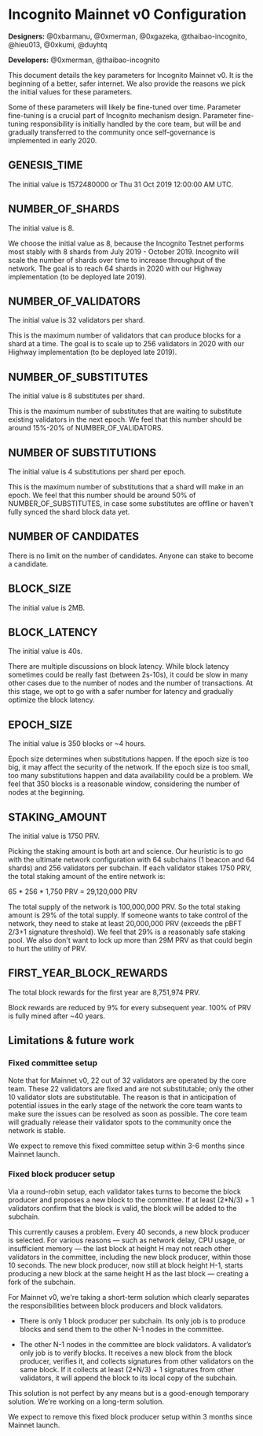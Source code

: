 # Incognito Mainnet v0 Configuration

**Designers:** @0xbarmanu, @0xmerman, @0xgazeka, @thaibao-incognito, @hieu013, @0xkumi, @duyhtq

**Developers:** @0xmerman, @thaibao-incognito

This document details the key parameters for Incognito Mainnet v0. It is the beginning of a better, safer internet. We also provide the reasons we pick the initial values for these parameters.

Some of these parameters will likely be fine-tuned over time. Parameter fine-tuning is a crucial part of Incognito mechanism design. Parameter fine-tuning responsibility is initially handled by the core team, but will be and gradually transferred to the community once self-governance is implemented in early 2020.

## GENESIS_TIME

The initial value is 1572480000 or Thu 31 Oct 2019 12:00:00 AM UTC.

## NUMBER_OF_SHARDS

The initial value is 8.

We choose the initial value as 8, because the Incognito Testnet performs most stably with 8 shards from July 2019 - October 2019. Incognito will scale the number of shards over time to increase throughput of the network. The goal is to reach 64 shards in 2020 with our Highway implementation (to be deployed late 2019).

## NUMBER_OF_VALIDATORS  

The initial value is 32 validators per shard.

This is the maximum number of validators that can produce blocks for a shard at a time. The goal is to scale up to 256 validators in 2020 with our Highway implementation (to be deployed late 2019).

## NUMBER_OF_SUBSTITUTES

The initial value is 8 substitutes per shard.

This is the maximum number of substitutes that are waiting to substitute existing validators in the next epoch. We feel that this number should be around 15%-20% of NUMBER_OF_VALIDATORS.

## NUMBER OF SUBSTITUTIONS

The initial value is 4 substitutions per shard per epoch.

This is the maximum number of substitutions that a shard will make in an epoch. We feel that this number should be around 50% of NUMBER_OF_SUBSTITUTES, in case some substitutes are offline or haven't fully synced the shard block data yet.

## NUMBER OF CANDIDATES

There is no limit on the number of candidates.  Anyone can stake to become a candidate.

## BLOCK_SIZE

The initial value is 2MB.

## BLOCK_LATENCY

The initial value is 40s.

There are multiple discussions on block latency. While block latency sometimes could be really fast (between 2s-10s), it could be slow in many other cases due to the number of nodes and the number of transactions. At this stage, we opt to go with a safer number for latency and gradually optimize the block latency.

## EPOCH_SIZE

The initial value is 350 blocks or ~4 hours.

Epoch size determines when substitutions happen. If the epoch size is too big, it may affect the security of the network. If the epoch size is too small, too many substitutions happen and data availability could be a problem. We feel that 350 blocks is a reasonable window, considering the number of nodes at the beginning.

## STAKING_AMOUNT

The initial value is 1750 PRV.

Picking the staking amount is both art and science. Our heuristic is to go with the ultimate network configuration with 64 subchains (1 beacon and 64 shards) and 256 validators per subchain.  If each validator stakes 1750 PRV, the total staking amount of the entire network is:

65 * 256 * 1,750 PRV = 29,120,000 PRV

The total supply of the network is 100,000,000 PRV.  So the total staking amount is 29% of the total supply. If someone wants to take control of the network, they need to stake at least 20,000,000 PRV (exceeds the pBFT 2/3+1 signature threshold). We feel that 29% is a reasonably safe staking pool. We also don't want to lock up more than 29M PRV as that could begin to hurt the utility of PRV.

## FIRST_YEAR_BLOCK_REWARDS

The total block rewards for the first year are 8,751,974 PRV.

Block rewards are reduced by 9% for every subsequent year. 100% of PRV is fully mined after ~40 years.

## Limitations & future work

### Fixed committee setup

Note that for Mainnet v0, 22 out of 32 validators are operated by the core team. These 22 validators are fixed and are not substitutable; only the other 10 validator slots are substitutable. The reason is that in anticipation of potential issues in the early stage of the network the core team wants to make sure the issues can be resolved as soon as possible. The core team will gradually release their validator spots to the community once the network is stable.

We expect to remove this fixed committee setup within 3-6 months since Mainnet launch.

### Fixed block producer setup

Via a round-robin setup, each validator takes turns to become the block producer and proposes a new block to the committee. If at least (2*N/3) + 1 validators confirm that the block is valid, the block will be added to the subchain.

This currently causes a problem. Every 40 seconds, a new block producer is selected. For various reasons — such as network delay, CPU usage, or insufficient memory — the last block at height H may not reach other validators in the committee, including the new block producer, within those 10 seconds. The new block producer, now still at block height H-1, starts producing a new block at the same height H as the last block — creating a fork of the subchain.

For Mainnet v0, we're taking a short-term solution which clearly separates the responsibilities between block producers and block validators.

* There is only 1 block producer per subchain. Its only job is to produce blocks and send them to the other N-1 nodes in the committee.

* The other N-1 nodes in the committee are block validators. A validator’s only job is to verify blocks. It receives a new block from the block producer, verifies it, and collects signatures from other validators on the same block. If it collects at least (2*N/3) + 1 signatures from other validators, it will append the block to its local copy of the subchain.

This solution is not perfect by any means but is a good-enough temporary solution. We're working on a long-term solution.

We expect to remove this fixed block producer setup within 3 months since Mainnet launch.
